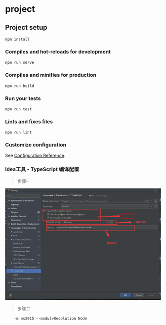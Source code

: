 # project

## Project setup
```
npm install
```

### Compiles and hot-reloads for development
```
npm run serve
```

### Compiles and minifies for production
```
npm run build
```

### Run your tests
```
npm run test
```

### Lints and fixes files
```
npm run lint
```

### Customize configuration
See [Configuration Reference](https://cli.vuejs.org/config/).

### idea工具 - TypeScript 编译配置

>步骤- 

![typeScript配置.png](./typeScript配置.png)

>步骤二 


```
    -m es2015 --moduleResolution Node
```
